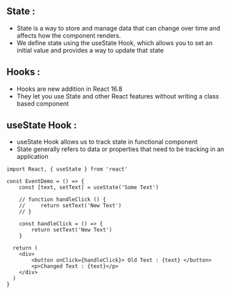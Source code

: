 State :
--------
- State is a way to store and manage data that can change over time and affects how the component renders.
- We define state using the useState Hook, which allows you to set an initial value and provides a way to update that state 

Hooks : 
--------
- Hooks are new addition in React 16.8 
- They let you use State and other React features without writing a class based component
 
useState Hook :
----------------
- useState Hook allows us to track state in functional component
- State generally refers to data or properties that need to be tracking in an application

```
import React, { useState } from 'react'

const EventDemo = () => {
    const [text, setText] = useState('Some Text')

    // function handleClick () { 
    //     return setText('New Text') 
    // }

    const handleClick = () => { 
        return setText('New Text') 
    }
    
  return (
    <div>
        <button onClick={handleClick}> Old Text : {text} </button>
        <p>Changed Text : {text}</p>
    </div>
  )
}
```
